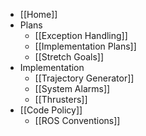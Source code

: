 * [[Home]]
* Plans
    * [[Exception Handling]]
    * [[Implementation Plans]]
    * [[Stretch Goals]]
* Implementation
    * [[Trajectory Generator]]
    * [[System Alarms]]
    * [[Thrusters]]
* [[Code Policy]]
    * [[ROS Conventions]]
